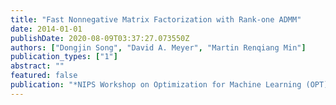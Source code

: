 ```yaml
---
title: "Fast Nonnegative Matrix Factorization with Rank-one ADMM"
date: 2014-01-01
publishDate: 2020-08-09T03:37:27.073550Z
authors: ["Dongjin Song", "David A. Meyer", "Martin Renqiang Min"]
publication_types: ["1"]
abstract: ""
featured: false
publication: "*NIPS Workshop on Optimization for Machine Learning (OPT)*"
---
```


